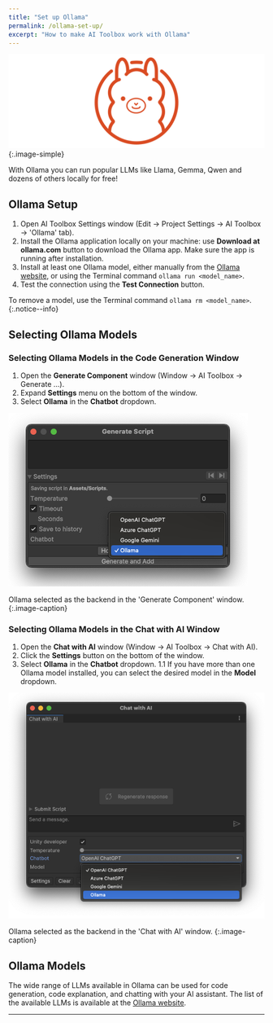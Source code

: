 ```yaml
---
title: "Set up Ollama"
permalink: /ollama-set-up/
excerpt: "How to make AI Toolbox work with Ollama"
---
```


![](../assets/images/landing/landing_icon_llm_wide.svg){:.image-simple}


With Ollama you can run popular LLMs like Llama, Gemma, Qwen and dozens of others locally for free!

## Ollama Setup

1. Open AI Toolbox Settings window (Edit → Project Settings → AI Toolbox → 'Ollama' tab).
1. Install the Ollama application locally on your machine: use **Download at ollama.com** button to download the Ollama app. Make sure the app is running after installation.
1. Install at least one Ollama model, either manually from the [Ollama website](https://ollama.com/library), or using the Terminal command `ollama run <model_name>`.
1. Test the connection using the **Test Connection** button.

To remove a model, use the Terminal command `ollama rm <model_name>`.
{:.notice--info}

## Selecting Ollama Models

### Selecting Ollama Models in the Code Generation Window

1. Open the **Generate Component** window (Window → AI Toolbox → Generate ...).
1. Expand **Settings** menu on the bottom of the window.
1. Select **Ollama** in the **Chatbot** dropdown.

![](../assets/images/manual_images/ollama-backend-generate-code.png)

Ollama selected as the backend in the 'Generate Component' window.
{:.image-caption}

### Selecting Ollama Models in the Chat with AI Window

1. Open the **Chat with AI** window (Window → AI Toolbox → Chat with AI).
1. Click the **Settings** button on the bottom of the window.
1. Select **Ollama** in the **Chatbot** dropdown.
    1.1 If you have more than one Ollama model installed, you can select the desired model in the **Model** dropdown.

![](../assets/images/manual_images/ollama-backend-chat-with-ai.png)

Ollama selected as the backend in the 'Chat with AI' window.
{:.image-caption}


## Ollama Models

The wide range of LLMs available in Ollama can be used for code generation, code explanation, and chatting with your AI assistant.
The list of the available LLMs is available at the [Ollama website](https://ollama.com/library).

<!--
[*Gemini*](https://gemini.google.com/) (aka Bard) is a conversational generative artificial intelligence chatbot developed by Google, based on the state-of-the-art language models. {{ site.title_short }} integrates with *Gemini* to provide a seamless experience for generating code, explaining code, and chatting with your AI assistant.
-->

<!--
As of **{{ site.title_short }} ver 5.1.0** we have greatly simplified the setup process for *Gemini*. Now the setup generally takes just a few minutes and does not require any special knowledge or skills.
{:.notice--info}
-->

---

<!--
Setting up **Gemini** in {{ site.title_short }} consists of the following steps:

1. Set up a *Google Cloud project* using *Google AI Studio*,
1. Configure access to Gemini from Unity.

Let's go through these steps in detail.

## Set up a Google Cloud project

First, you need to create a *Google Cloud project* and get an *API key*.
This is a one-time process that takes a few minutes. After that, you can use Gemini in any {{ site.title_short }} project.

To do this, log into **Google AI Studio** and create and *API key* on the following page: [https://aistudio.google.com/app/apikey](https://aistudio.google.com/app/apikey){:target="_blank"}

![](../assets/images/manual_images/google-ai-studio-get-api-key.png){:.image-rounded width="450px"}

Google AI Studio "Get API key" page
{:.image-caption}

If you don't have a Google account, you will need to create one. You can use your existing email address or create a new one.
{:.notice--info}

You can either create a new project or use an existing one. In either case, *Google AI Studio* will automatically configure the project for you.

![](../assets/images/manual_images/google-ai-studio-create-api-key.png){:.image-rounded width="450px"}

Google AI Studio "Create API key" menu
{:.image-caption}

Once you have created the *API key*, save it to use in the next step.

## Configure access to Gemini from Unity

Now you need to set up access to the project from your Unity Editor.

1. In Unity, go to **Edit > Project Settings**.
1. Select **{{ site.title_short }}** from the list on the left.
1. Under **Google Gemini** tab, paste the *API key* you obtained in the previous step into the **API Key** field.  
![](../assets/images/manual_images/google-gemini-settings.png){:.image-rounded}

Gemini settings in {{ site.title_short }}
{:.image-caption}

**Done!** You can now use Gemini in your Unity project to generate scripts, explain code, chat with your AI assistant, etc. To do this, simply select *Google Gemini* in the *Chatbot* dropdown in the code generation window or the chat window.
-->